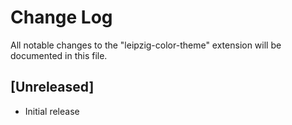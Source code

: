 # Change Log

All notable changes to the "leipzig-color-theme" extension will be documented in this file.

## [Unreleased]

- Initial release
